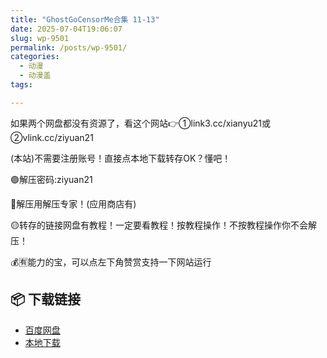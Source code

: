 ```yaml
---
title: "GhostGoCensorMe合集 11-13"
date: 2025-07-04T19:06:07
slug: wp-9501
permalink: /posts/wp-9501/
categories:
  - 动漫
  - 动漫盖
tags:

---
```


如果两个网盘都没有资源了，看这个网站👉①link3.cc/xianyu21或②vlink.cc/ziyuan21

(本站)不需要注册账号！直接点本地下载转存OK？懂吧！

🟢解压密码:ziyuan21

🔵解压用解压专家！(应用商店有)

🟡转存的链接网盘有教程！一定要看教程！按教程操作！不按教程操作你不会解压！

💰🈶能力的宝，可以点左下角赞赏支持一下网站运行

## 📦 下载链接
- [百度网盘](https://blziyuan21.com/pay-download/9501?key=7c02314892&down_id=0)
- [本地下载](https://blziyuan21.com/pay-download/9501?key=7c02314892&down_id=1)

